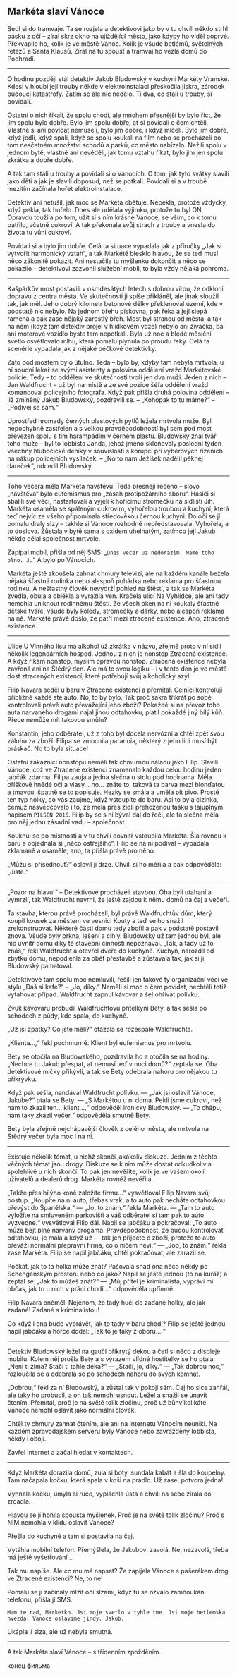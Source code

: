 ## Markéta slaví Vánoce

Sedl si do tramvaje. Ta se rozjela a detektivovi jako by v tu chvíli
někdo strhl pásku z očí – zíral skrz okno na ujíždějící město, jako
kdyby ho viděl poprvé. Překvapilo ho, kolik je ve městě Vánoc. Kolik je
všude betlémů, světelných řetězů a Santa Klausů. Zíral na tu spoušť
a tramvaj ho vezla domů do Podhradí.

---

O hodinu později stál detektiv
Jakub Bludowský v kuchyni Markéty Vranské. Kdesi v hloubi její trouby
někde v elektroinstalaci přeskočila jiskra, zárodek budoucí katastrofy.
Zatím se ale nic nedělo. Ti dva, co stáli u trouby, si povídali.

Ostatní o nich říkali, že spolu chodí, ale mnohem přesnější by bylo
říct, že jim spolu bylo dobře. Bylo jim spolu dobře, ať si povídali
o čem chtěli. Vlastně si ani povídat nemuseli, bylo jim dobře, i když
mlčeli. Bylo jim dobře, když jedli, když spali, když se spolu koukali na
film nebo se procházeli po tom nesčetném množství schodů a parků, co
město nabízelo. Nežili spolu v jednom bytě, vlastně ani nevěděli, jak
tomu vztahu říkat, bylo jim jen spolu zkrátka a dobře dobře.

A tak tam stáli u trouby a povídali si o Vánocích. O tom, jak tyto
svátky slavili jako děti a jak je slavili doposud, než se potkali.
Povídali si a v troubě mezitím začínala hořet elektroinstalace.

Detektiv ani netušil, jak moc se Markéta obětuje. Nepekla, protože
vždycky, když pekla, tak hořelo. Dnes ale udělala výjimku, protože tu
byl ON. Opravdu toužila po tom, užít si s ním krásné Vánoce, se vším, co
k tomu patřilo, včetně cukroví. A tak překonala svůj strach z trouby
a vnesla do života tu vůni cukroví.

Povídali si a bylo jim dobře. Celá ta situace vypadala jak z příručky
„Jak si vytvořit harmonický vztah“, a tak Markétě blesklo hlavou, že se
teď musí něco zákonitě pokazit. Ani nestačila tu myšlenku dokončit
a něco se pokazilo – detektivovi zazvonil služební mobil, to byla vždy
nějaká pohroma.

---

Kašpárkův most postavili v osmdesátých letech s dobrou
vírou, že odkloní dopravu z centra města. Ve skutečnosti ji spíše
přikláněl, ale jinak sloužil tak, jak měl. Jeho dobrý kilometr betonové
délky překlenoval území, kde v podstatě nic nebylo. Na jednom břehu
pískovna, pak řeka a její slepá ramena a pak zase nějaký zarostlý břeh.
Most byl stranou od města, a tak na něm (když tam detektiv
projel v hlídkovém voze) nebylo ani živáčka, ba ani motorové vozidlo
byste tam nepotkali. Byla už noc a bledé měsíční světlo osvětlovalo
mlhu, která pomalu plynula po proudu řeky. Celá ta scenérie vypadala jak
z nějaké béčkové detektivky.

Zato pod mostem bylo útulno. Teda – bylo by, kdyby tam nebyla mrtvola,
u ní soudní lékař se svými asistenty a polovina oddělení vražd
Markétovské policie. Tedy – to oddělení ve skutečnosti tvoří jen dva
muži. Jeden z nich – Jan Waldfrucht – už byl na místě a ze své pozice
šéfa oddělení vražd komandoval policejního fotografa. Když pak přišla
druhá polovina oddělení – již zmíněný Jakub Bludowský, pozdravili se. –
„Kohopak to tu máme?“ – „Podívej se sám.“

Uprostřed hromady černých plastových pytlů ležela mrtvola muže. Byl
nepochybně zastřelen a s velkou pravděpodobností byl sem pod most
převezen spolu s tím harampádím v černém plastu. Bludowský znal tvář
toho muže – byl to lobbista Janda, jehož jméno skloňovaly poslední týden
všechny hlubočické deníky v souvislostí s korupcí při výběrových
řízeních na nákup policejních vysílaček. – „No to nám Ježíšek nadělil
pěknej dáreček“, odcedil Bludowský.

---

Toho večera měla Markéta návštěvu.
Teda přesněji řečeno – slovo „návštěva“ bylo eufemismus pro „zásah
protipožárního sboru“. Hasiči si sbalili své věci, nastartovali a vyjeli
k hořícímu stromečku na sídlišti Jih. Markéta osaměla se spáleným
cukrovím, vyhořelou troubou a kuchyní, která teď nejvíc ze všeho
připomínala středověkou černou kuchyni. Do očí se jí pomalu draly slzy –
takhle si Vánoce rozhodně nepředstavovala. Vyhořela, a to doslova.
Zůstala v bytě sama s oxidem uhelnatým, zatímco její Jakub někde dělal
společnost mrtvole.

Zapípal mobil, přišla od něj SMS: „`Dnes vecer uz nedorazim. Mame toho
plno. J.`“ A bylo po Vánocích.

Markéta ještě zkoušela zahnat chmury televizí, ale na každém kanále
bežela nějaká šťastná rodinka nebo alespoň pohádka nebo reklama pro
šťastnou rodinku. A nešťastný člověk nevydrží pohled na štěstí, a tak se
Markéta zvedla, obula a oblékla a vyrazila ven. Kráčela ulicí Na
Vyhlídce, ale ani tady nemohla uniknout rodinnému štěstí. Ze všech oken
na ni koukaly šťastné dětské tváře, všude byly koledy, stromečky
a dárky, nebo alespoň reklama na ně. Markétě právě došlo, že patří mezi
ztracené existence. Ano, ztracené existence.

---

Ulice U Vinného lisu má
alkohol už zkrátka v názvu, zřejmě proto v ní sídlí několik legendárních
hospod. Jednou z nich je nonstop Ztracená existence. A když říkám
nonstop, myslím opravdu nonstop. Ztracená existence nebyla zavřená ani
na Štědrý den. Ale má to svou logiku – i v tento den je ve městě dost
ztracených existencí, které potřebují svůj alkoholický azyl.

Filip Navara seděl u baru v Ztracené existenci a přemítal. Celníci
kontrolují přibližně každé sté auto. No, to by bylo. Tak proč sakra
třikrát po sobě kontrolovali právě auto převážející jeho zboží? Pokaždé
si na převoz toho auta narvaného drogami najal jinou odtahovku, platil
pokaždé jiný bílý kůň. Přece nemůže mít takovou smůlu?

Konstantin, jeho odběratel, už z toho byl docela nervózní a chtěl zpět
svou zálohu za zboží. Filipa se zmocnila paranoia, některý z jeho lidí
musí být práskač. No to byla situace!

Ostatní zákaznící nonstopu neměli tak chmurnou náladu jako Filip.
Slavili Vánoce, což ve Ztracené existenci znamenalo každou celou hodinu
jeden jabčák zdarma. Filipa zaujala jedna slečna u stolu pod hodinama.
Měla oříškově hnědé oči a vlasy... no... znáte to, taková ta barva mezi
blonďatou a tmavou, špatně se to popisuje. Hezky se smála a uměla pít
pivo. Prostě ten typ holky, co vás zaujme, když vstoupíte do baru. Asi
to byla cizinka, čemuž nasvědčovalo i to, že měla přes židli přehozenou
tašku s tajuplným nápisem `PILSEN 2015`. Filip by se s ní býval dal do
řeči, ale ta slečna měla pro něj jednu zásadní vadu – společnost.

Kouknul se po místnosti a v tu chvíli dovnitř vstoupila Markéta. Šla
rovnou k baru a objednala si „něco ostřejšího“. Filip se na ni podíval –
vypadala zklamaně a osaměle, ano, ta přišla právě pro něho.

„Můžu si přisednout?“ oslovil ji drze. Chvíli si ho měřila a pak
odpověděla: „Jistě.“

---

„Pozor na hlavu!“ – Detektivové procházeli stavbou.
Oba byli utahaní a vymrzlí, tak Waldfrucht navrhl, že ještě zajdou
k němu domů na čaj a večeři.

Ta stavba, kterou právě procházeli, byl právě Waldfruchtův dům, který
koupil kousek za městem ve vesnici Kouty a teď se ho snažil
zrekonstruovat. Některé části domu tedy zbořil a pak v podstatě postavil
znova. Všude byly prkna, lešení a cihly. Bludowský už tam jednou byl,
ale nic uvnitř domu díky té stavební činnosti nepoznával. „Tak, a tady
už to znáš,“ řekl Waldfrucht a otevřel dveře do kuchyně. Kuchyň,
narozdíl od zbytku domu, nepodlehla za oběť přestavbě a zůstávala tak,
jak si ji Bludowský pamatoval.

Detektivové tam spolu moc nemluvili, řešili jen takové ty organizační
věci ve stylu „Dáš si kafe?“ – „Jo, díky.“ Neměli si moc o čem povídat,
nechtěli totiž vytahovat případ. Waldfrucht zapnul kávovar a šel ohřívat
polívku.

Zvuk kávovaru probudil Waldfruchtovu přítelkyni Bety, a tak sešla po
schodech z půdy, kde spala, do kuchyně.

„Už jsi zpátky? Co jste měli?“ otázala se rozespale Waldfruchta.

„Klienta...,“ řekl pochmurně. Klient byl eufemismus pro mrtvolu.

Bety se otočila na Bludowského, pozdravila ho a otočila se na hodiny.
„Nechce tu Jakub přespat, ať nemusí teď v noci domů?“ zeptala se. Oba
detektivové mlčky přikývli, a tak se Bety odebrala nahoru pro nějakou tu
přikrývku.

Když pak sešla, nandával Waldfrucht polívku. — „Jak jsi oslavil Vánoce,
Jakube?“ ptala se Bety. — „S Markétou u ní doma. Pekli jsme cukroví, než
nám to zkazil ten... klient...,“ odpověděl ironicky Bludowský. — „To
chápu, nám taky zkazil večer,“ odpověděla smutně Bety.

Bety byla zřejmě nejchápavější člověk z celého města, ale mrtvola na
Štědrý večer byla moc i na ni.

---

Existuje několik témat, u nichž skončí
jakákoliv diskuze. Jedním z těchto věčných témat jsou drogy. Diskuze se
k nim může dostat odkudkoliv a spolehlivě u nich skončí. To pak jen
nevěříte, kolik je ve vašem okolí uživatelů a dealerů drog. Markéta
rovněž nevěřila.

„Takže přes bílýho koně založíte firmu...“ vysvětloval Filip Navara svůj
postup. „Koupíte na ni auto, třebas vrak, a to auto pak necháte
odtahovkou převýst do Španělska.“ — „Jo, to znám.“ řekla Markéta. — „Tam
to auto vyložíte na smluveném parkovišti a váš odběratel si tam pak to
auto vyzvedne.“ vysvětloval Filip dál. Napil se jabčáku a pokračoval:
„To auto může bejt plně narvaný drogama. Pravděpodobnost, že budou
kontrolovat odtahovku, je malá a když už — tak jen přijdete o zboží,
protože to auto převáží normální přepravní firma, co o ničem neví.“ —
„Jop, to znám.“ řekla zase Markéta. Filip se napil jabčáku, chtěl
pokračovat, ale zarazil se.

Počkat, jak to ta holka může znát? Pašovala snad ona něco někdy po
Schengenským prostoru nebo co jako? Napil se ještě jednou (to na kuráž)
a zeptal se: „Jak to můžeš znát?“ — „Můj přítel je kriminalista, vypráví
mi občas, jak to u nich v práci chodí...“ odpověděla upřímně.

Filip Navara oněměl. Nejenom, že tady hučí do zadané holky, ale jak
zadané! Zadané s kriminalistou!

Co když i ona bude vyprávět, jak to tady v baru chodí? Filip se ještě
jednou napil jabčáku a hořce dodal: „Tak to je taky z oboru....“

---

Detektiv Bludowský ležel na gauči přikrytý dekou a četl si něco
z displeje mobilu. Kolem něj prošla Bety a s výrazem vlídné hostitelky
se ho ptala: „Není ti zima? Stačí ti tahle deka?“ — „Stačí, jo, díky.“ —
„Tak dobrou noc,“ rozloučila se a odebrala se po schodech nahoru do
svých komnat.

„Dobrou,“ řekl za ní Bludowský, a zůstal tak v pokoji sám. Čaj ho sice
zahřál, ale taky ho probudil, a on tak nemohl usnout. Ležel a snažil se
unavit čtením. Přemítal, proč je na světě tolik zločinu, proč už
bůhvíkolikáté Vánoce nemohl oslavit jako normální člověk.

Chtěl ty chmury zahnat čtením, ale ani na internetu Vánocím neunikl. Na
každém zpravodajském serveru byly Vánoce nebo zavražděný lobbista, někdy
i obojí.

Zavřel internet a začal hledat v kontaktech.

---

Když Markéta dorazila domů,
zula si boty, sundala kabát a šla do koupelny. Tam načapala kočku, která
spala v koši na prádlo. Už zase, potvora jedna!

Vyhnala kočku, umyla si ruce, vypláchla ústa a chvíli na sebe zírala do
zrcadla.

Hlavou se jí honila spousta myšlenek. Proč je na světě tolik zločinu?
Proč s NÍM nemohla v klidu oslavit Vánoce?

Přešla do kuchyně a tam si postavila na čaj.

Vytáhla mobilní telefon. Přemýšlela, že Jakubovi zavolá. Ne, nezavolá,
třeba má ještě vyšetřování...

Tak mu napíše. Ale co mu má napsat? Že zapíjela Vánoce s pašerákem drog
ve Ztracené existenci? Ne, to ne!

Pomalu se jí začínaly mlžit oči slzami, když tu se ozvalo zamňoukání
telefonu, přišla jí SMS.

	Mam te rad, Marketko. Jsi moje svetlo v tyhle tme. Jsi moje betlemska hvezda. Vanoce oslavime jindy. Jakub.

Ukápla jí slza, ale už nebyla smutná.

---

A tak Markéta slaví Vánoce –
s třídenním zpožděním.

конец фильма
